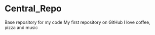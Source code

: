 # Central_Repo
Base repository for my code
My first repository on GitHub
I love coffee, pizza and music
